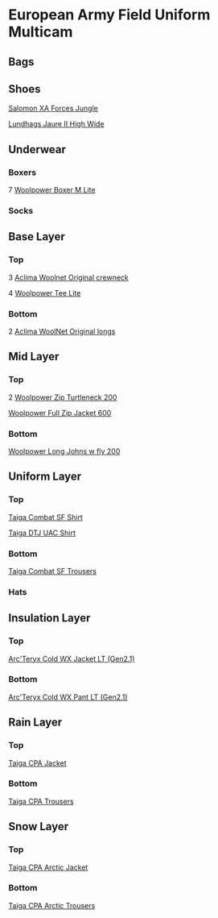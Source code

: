 # European Army Field Uniform Multicam

## Bags

## Shoes

[Salomon XA Forces Jungle](https://www.salomon.com/en-us/shop/product/xa-forces-jungle-lg4826.html#color=71893)

[Lundhags Jaure II High Wide](https://lundhags.com/se/kangor/herrkangor/vandringskangor/jaure-ii-ms-high-wide-bark-black--1013789-725)

## Underwear

### Boxers

7 [Woolpower Boxer M Lite](https://woolpower.se/shop/produkt/boxer-ms-lite/)

### Socks

## Base Layer

### Top

3 [Aclima Woolnet Original crewneck](https://www.aclima.se/aclima/103387/woolnet-original-crewneck-m-s-olive-night-m)

4 [Woolpower Tee Lite](https://woolpower.se/shop/produkt/tee-lite/)

### Bottom

2 [Aclima WoolNet Original longs](https://www.aclima.se/aclima/103394/woolnet-original-longs-m-s-olive-night-m)

## Mid Layer

### Top

2 [Woolpower Zip Turtleneck 200](https://woolpower.se/shop/produkt/zip-turtleneck-200/)

[Woolpower Full Zip Jacket 600](https://woolpower.se/shop/produkt/full-zip-jacket-600/)

### Bottom

[Woolpower Long Johns w fly 200](https://woolpower.se/shop/produkt/long-johns-w-fly-200/)

## Uniform Layer

### Top

[Taiga Combat SF Shirt](https://www.taiga.se/sv/produkter/combat-sf-shirt-073190552-1679)

[Taiga DTJ UAC Shirt](https://www.taiga.se/sv/produkter/field-dtj-uac-shirt)

### Bottom

[Taiga Combat SF Trousers](https://www.taiga.se/sv/produkter/023247752-1679-023247752-1679)

### Hats

## Insulation Layer

### Top

[Arc'Teryx Cold WX Jacket LT (Gen2.1)](https://leaf.arcteryx.com/se/en/shop/mens/cold-wx-jacket-lt-gen-2-1-9548)

### Bottom

[Arc'Teryx Cold WX Pant LT (Gen2.1)](https://leaf.arcteryx.com/se/en/shop/mens/cold-wx-pant-lt-gen-2-1-multicam)

## Rain Layer

### Top

[Taiga CPA Jacket](https://www.taiga.se/sv/produkter/cpa-jacket)

### Bottom

[Taiga CPA Trousers](https://www.taiga.se/sv/produkter/cpa-trousers)

## Snow Layer

### Top

[Taiga CPA Arctic Jacket](https://www.taiga.se/sv/produkter/cpa-arctic-jacket)

### Bottom

[Taiga CPA Arctic Trousers](https://www.taiga.se/sv/produkter/cpa-arctic-trousers)
